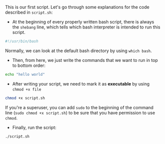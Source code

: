 This is our first script. Let's go through some explanations for the code described in `script.sh`:

- At the beginning of every properly written bash script, there is always the `shebang` line, which tells which bash interpreter is intended to run this script.

```bash
#!/usr/bin/bash
```

Normally, we can look at the default bash directory by using `which bash`.

- Then, from here, we just write the commands that we want to run in top to bottom order:

```bash
echo "hello world"
```

- After writing your script, we need to mark it as **executable** by using `chmod +x file`

```bash
chmod +x script.sh
```

If you're a superuser, you can add `sudo` to the beginning of the command line (`sudo chmod +x script.sh`) to be sure that you have permission to use `chmod`.

- Finally, run the script:

```bash
./script.sh
```